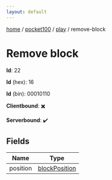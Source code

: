 ```yaml
---
layout: default
---
```


[home](/)  /  [pocket100](/protocol/pocket100)  /  [play](/protocol/pocket100/play)  /  remove-block

# Remove block

**Id**: 22

**Id** (hex): 16

**Id** (bin): 00010110

**Clientbound**: ✖️

**Serverbound**: ✔️

## Fields

Name | Type
---|---
position | [blockPosition](/protocol/pocket100/types/block-position)
